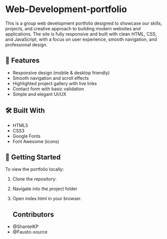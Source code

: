 # Web-Development-portfolio
This is a group web development portfolio designed to showcase our skills, projects, and creative approach to building modern websites and applications. The site is fully responsive and built with clean HTML, CSS, and JavaScript, with a focus on user experience, smooth navigation, and professional design.

## 🎯 Features

- Responsive design (mobile & desktop friendly)
- Smooth navigation and scroll effects
- Highlighted project gallery with live links
- Contact form with basic validation
- Simple and elegant UI/UX

## 🛠️ Built With

- HTML5
- CSS3
- Google Fonts
- Font Awesome (icons)

## 🚀 Getting Started

To view the portfolio locally:

1. Clone the repository:
2. Navigate into the project folder
3. Open index.html in your browser.

   ## Contributors
- @ShantelKP
- @Fausto-source
